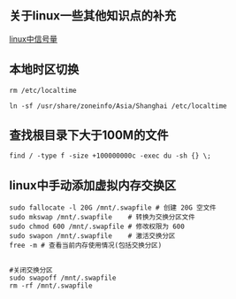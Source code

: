 
## 关于linux一些其他知识点的补充

[linux中信号量](http://gityuan.com/2015/12/20/signal/)

## 本地时区切换

```
rm /etc/localtime

ln -sf /usr/share/zoneinfo/Asia/Shanghai /etc/localtime
```

## 查找根目录下大于100M的文件

```
find / -type f -size +100000000c -exec du -sh {} \;
```

## linux中手动添加虚拟内存交换区

```
sudo fallocate -l 20G /mnt/.swapfile # 创建 20G 空文件
sudo mkswap /mnt/.swapfile    # 转换为交换分区文件
sudo chmod 600 /mnt/.swapfile # 修改权限为 600
sudo swapon /mnt/.swapfile    # 激活交换分区
free -m # 查看当前内存使用情况(包括交换分区)


#关闭交换分区
sudo swapoff /mnt/.swapfile
rm -rf /mnt/.swapfile
```
